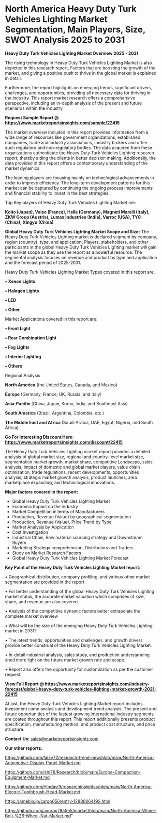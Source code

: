 # North America Heavy Duty Turk Vehicles Lighting Market Segmentation, Main Players, Size, SWOT Analysis 2025 to 2031

<Strong> Heavy Duty Turk Vehicles Lighting Market Overview 2025 - 2031</strong>

The rising technology in Heavy Duty Turk Vehicles Lighting Market is also depicted in this research report. Factors that are boosting the growth of the market, and giving a positive push to thrive in the global market is explained in detail.

Furthermore, the report highlights on emerging trends, significant drivers, challenges, and opportunities, providing all necessary data for thriving in the industry. This report market research offers a comprehensive perspective, including an in-depth analysis of the present and future scenarios within the industry.

<strong>Request Sample Report @ <a href=https://www.marketreportsinsights.com/sample/22415>https://www.marketreportsinsights.com/sample/22415</a></strong>

The market overview included in this report provides information from a wide range of resources like government organizations, established companies, trade and industry associations, industry brokers and other such regulatory and non-regulatory bodies. The data acquired from these organizations authenticate the Heavy Duty Turk Vehicles Lighting research report, thereby aiding the clients in better decision making. Additionally, the data provided in this report offers a contemporary understanding of the market dynamics.

The leading players are focusing mainly on technological advancements in order to improve efficiency. The long-term development patterns for this market can be captured by continuing the ongoing process improvements and financial stability to invest in the best strategies.

Top Key players of Heavy Duty Turk Vehicles Lighting Market are:

<strong>Koito (Japan), Valeo (France), Hella (Germany), Magneti Marelli (Italy), ZKW Group (Austria), Lumax Industries (India), Varroc (USA), TYC (China), Xingyu (China)</strong>

<strong><b>Global Heavy Duty Turk Vehicles Lighting Market Scope and Size:</b></strong>
The Heavy Duty Turk Vehicles Lighting market is declared segment by company, region (country), type, and application. Players, stakeholders, and other participants in the global Heavy Duty Turk Vehicles Lighting market will gain the market scope as they use the report as a powerful resource. The segmental analysis focuses on revenue and product by type and application and the forecast period of 2025-2031.

Heavy Duty Turk Vehicles Lighting Market Types covered in this report are:

<strong>• Xenon Lights

• Halogen Lights

• LED

• Other</strong>

Market Applications covered in this report are:

<strong>• Front Light

• Rear Combination Light

• Fog Lights

• Interior Lighting

• Others</strong> 

Regional Analysis

<strong>North America</strong> (the United States, Canada, and Mexico)

<strong>Europe</strong> (Germany, France, UK, Russia, and Italy)

<strong>Asia-Pacific</strong> (China, Japan, Korea, India, and Southeast Asia)

<strong>South America</strong> (Brazil, Argentina, Colombia, etc.)

<strong>The Middle East and Africa</strong> (Saudi Arabia, UAE, Egypt, Nigeria, and South Africa)

<strong>Go For Interesting Discount Here: <a href=https://www.marketreportsinsights.com/discount/22415>https://www.marketreportsinsights.com/discount/22415</a></strong>

The Heavy Duty Turk Vehicles Lighting market report provides a detailed analysis of global market size, regional and country-level market size, segmentation market growth, market share, competitive Landscape, sales analysis, impact of domestic and global market players, value chain optimization, trade regulations, recent developments, opportunities analysis, strategic market growth analysis, product launches, area marketplace expanding, and technological innovations.

<strong><b>Major factors covered in the report:</b></strong>
<ul>
  <li>Global Heavy Duty Turk Vehicles Lighting Market </li>
  <li>Economic Impact on the Industry</li>
  <li>Market Competition in terms of Manufacturers</li>
  <li>Production, Revenue (Value) by geographical segmentation</li>
  <li>Production, Revenue (Value), Price Trend by Type</li>
  <li>Market Analysis by Application</li>
  <li>Cost Investigation</li>
  <li>Industrial Chain, Raw material sourcing strategy and Downstream Buyers</li>
  <li>Marketing Strategy comprehension, Distributors and Traders</li>
  <li>Study on Market Research Factors</li>
  <li>Global Heavy Duty Turk Vehicles Lighting Market Forecast</li>
</ul>

<strong><b>Key Point of the Heavy Duty Turk Vehicles Lighting Market report:</b></strong>

• Geographical distribution, company profiling, and various other market segmentation are provided in the report.

• For better understanding of the global Heavy Duty Turk Vehicles Lighting market status, the accurate market valuation which comprises of size, share, and revenue are also covered.

• Analysis of the competitive dynamic factors better extrapolate the complete market overview

• What will be the size of the emerging Heavy Duty Turk Vehicles Lighting market in 2031?

• The latest trends, opportunities and challenges, and growth drivers provide better construal of the Heavy Duty Turk Vehicles Lighting Market.

• In-detail industrial analysis, sales study, and production understanding shed more light on the future market growth rate and scope.

• Report also offers the opportunity for customization as per the customer request.

<strong><b>View Full Report @ <a href=https://www.marketreportsinsights.com/industry-forecast/global-heavy-duty-turk-vehicles-lighting-market-growth-2021-22415>https://www.marketreportsinsights.com/industry-forecast/global-heavy-duty-turk-vehicles-lighting-market-growth-2021-22415</a></b></strong>


At last, the Heavy Duty Turk Vehicles Lighting Market report includes investment come analysis and development trend analysis. The present and future opportunities of the fastest growing international industry segments are coated throughout this report. This report additionally presents product specification, manufacturing method, and product cost structure, and price structure.

<strong>Contact Us:</strong>
sales@marketreportsinsights.com

<strong>Our other reports:</strong>

<a href=https://github.com/faizy72/research-trend-new/blob/main/North-America-Automotive-Display-Panel-Market.md>https://github.com/faizy72/research-trend-new/blob/main/North-America-Automotive-Display-Panel-Market.md</a>

<a href=https://github.com/Ishi78/Research/blob/main/Europe-Compaction-Equipment-Market.md>https://github.com/Ishi78/Research/blob/main/Europe-Compaction-Equipment-Market.md</a>

<a href=https://github.com/Hindavi9/researchinsightss/blob/main/North-America-Electric-Toothbrush-Head-Market.md>https://github.com/Hindavi9/researchinsightss/blob/main/North-America-Electric-Toothbrush-Head-Market.md</a>

<a href=https://ameblo.jp/cargo656/entry-12888064192.html>https://ameblo.jp/cargo656/entry-12888064192.html</a>

<a href=https://github.com/anurag765555/market/blob/main/North-America-Wheel-Bolt-%26-Wheel-Nut-Market.md>https://github.com/anurag765555/market/blob/main/North-America-Wheel-Bolt-%26-Wheel-Nut-Market.md</a>"
